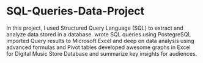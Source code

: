 # SQL-Queries-Data-Project
In this project, I used Structured Query Language (SQL) to extract and analyze data stored in a database. 
wrote SQL queries using PostegreSQL
imported Query results to Microsoft Excel and deep on data analysis using advanced formulas and  Pivot tables
developed awesome graphs in Excel for Digital Music Store Database and summarize key insights for audiences.
